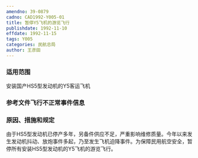 ```yaml
---
amendno: 39-0879
cadno: CAD1992-Y005-01
title: 暂停Y5飞机的游览飞行
publishdate: 1992-11-10
effdate: 1992-11-15
tags: Y005
categories: 民航总局
author: 王彦田
---
```


### 适用范围 
安装国产HS5型发动机的Y5客运飞机

<!--more-->
### 参考文件飞行不正常事件信息

### 原因、措施和规定 
由于HS5型发动机已停产多年，另备件供应不足，严重影响维修质量。今年以来发生发动机抖动、放炮事件多起，乃至发生飞机迫降事件。为保障民用航空安全，暂停所有安装HS5型发动机的Y5飞机的游览飞行。
